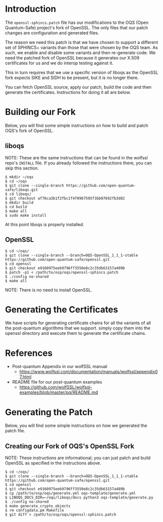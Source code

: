 # Introduction

The `openssl-sphincs.patch` file has our modifications to the OQS (Open
Quantum-Safe) project's fork of OpenSSL. The only files that our patch changes
are configuration and generated files.

The reason we need this patch is that we have chosen to support a different set
of SPHINCS+ variants than those that were chosen by the OQS team. As such, we
enable and disable some variants and then re-generate code. We need the patched
fork of OpenSSL because it generates our X.509 certificates for us and we do
interop testing against it.

This in turn requires that we use a specific version of liboqs as the OpenSSL
fork expects SIKE and SIDH to be present, but it is no longer there.

You can fetch OpenSSL source, apply our patch, build the code and then generate
the certificates. Instructions for doing it all are below.

# Building our Fork

Below, you will find some simple instructions on how to build and patch OQS's
fork of OpenSSL.

## liboqs

NOTE: These are the same instructions that can be found in the wolfssl repo's
      `INSTALL` file. If you already followed the instructions there, you can
      skip this section.

```
$ mkdir ~/oqs
$ cd ~/oqs
$ git clone --single-branch https://github.com/open-quantum-safe/liboqs.git
$ cd liboqs/
$ git checkout af76ca3b1f2fbc1f4f0967595f3bb07692fb3d82
$ mkdir build
$ cd build
$ make all
$ sudo make install
```

At this point liboqs is properly installed.

## OpenSSL

```
$ cd ~/oqs/
$ git clone --single-branch --branch=OQS-OpenSSL_1_1_1-stable https://github.com/open-quantum-safe/openssl.git
$ cd openssl
$ git checkout e9160975eeb9796ff3550e8c2c35db63157a409b
$ patch -p1 < /path/to/osp/oqs/openssl-sphincs.patch
$ ./config no-shared
$ make all
```

NOTE: There is no need to install OpenSSL.

# Generating the Certificates

We have scripts for generating certificate chains for all the variants of all
the post-quantum algorithms that we support. simply copy them into the openssl
directory and execute them to generate the certificate chains.

# References

- Post-quantum Appendix in our wolfSSL manual 
    - https://www.wolfssl.com/documentation/manuals/wolfssl/appendix07.html
- README file for our post-quantum examples
    - https://github.com/wolfSSL/wolfssl-examples/blob/master/pq/README.md

# Generating the Patch

Below, you will find some simple instructions on how we generated the patch
file.

## Creating our Fork of OQS's OpenSSL Fork

NOTE: These instructions are informational; you can just patch and build OpenSSL
      as specified in the instructions above.

```
$ cd ~/oqs/
$ git clone --single-branch --branch=OQS-OpenSSL_1_1_1-stable https://github.com/open-quantum-safe/openssl.git
$ cd openssl
$ git checkout e9160975eeb9796ff3550e8c2c35db63157a409b
$ cp /path/to/osp/oqs/generate.yml oqs-template/generate.yml
$ LIBOQS_DOCS_DIR=~/oqs/liboqs/docs python3 oqs-template/generate.py
$ ./config no-shared
$ make generate_crypto_objects
$ rm configdata.pm Makefile
$ git diff > /path/to/osp/oqs/openssl-sphincs.patch
```

